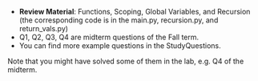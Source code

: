 * **Review Material**: Functions, Scoping, Global Variables, and Recursion (the corresponding code is in the main.py, recursion.py, and return_vals.py)
* Q1, Q2, Q3, Q4 are midterm questions of the Fall term.
* You can find more example questions in the StudyQuestions.

Note that you might have solved some of them in the lab, e.g. Q4 of the midterm.
